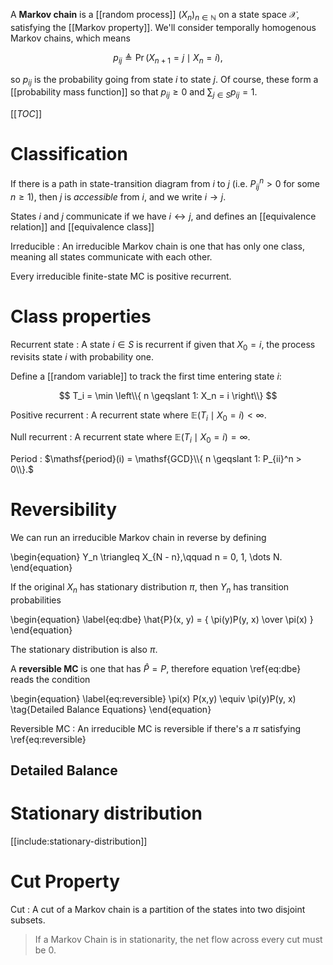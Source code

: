 A **Markov chain** is a [[random process]] $(X_n)_{n \in \mathbb{N}}$ on a state space $\mathcal{X}$, satisfying the [[Markov property]]. We'll consider temporally homogenous Markov chains, which means

$$
p_{ij} \triangleq \Pr(X_{n+1} = j \mid X_n = i), \tag{Transition Probability Matrix}
$$

so $p_{ij}$ is the probability going from state $i$ to state $j$. Of course, these form a [[probability mass function]] so that $p_{ij} \geqslant 0$ and $\sum_{j \in S} p_{ij} = 1$.

[[_TOC_]]

# Classification

If there is a path in state-transition diagram from $i$ to $j$ (i.e. $P_{ij}^n > 0$ for some $n \geqslant 1$), then $j$ is _accessible_ from $i$, and we write $i \rightarrow j$. 

States $i$ and $j$ communicate if we have $i \longleftrightarrow j$, and defines an [[equivalence relation]] and [[equivalence class]]

Irreducible
: An irreducible Markov chain is one that has only one class, meaning all states communicate with each other.

Every irreducible finite-state MC is positive recurrent.

# Class properties

Recurrent state
: A state $i \in S$ is recurrent if given that $X_0 = i$, the process revisits state $i$ with probability one.

Define a [[random variable]] to track the first time entering state $i$:

$$
T_i = \min \left\\{ n \geqslant 1: X_n = i \right\\}
$$

Positive recurrent
: A recurrent state where $\mathbb{E}(T_i \mid X_0 = i) < \infty.$

Null recurrent
: A recurrent state where $\mathbb{E}(T_i \mid X_0 = i) = \infty.$

Period
: $\mathsf{period}(i) = \mathsf{GCD}\\{ n \geqslant 1: P_{ii}^n > 0\\}.$

# Reversibility

We can run an irreducible Markov chain in reverse by defining

\begin{equation}
Y_n \triangleq X_{N - n},\qquad n = 0, 1, \dots N.
\end{equation}

If the original $X_n$ has stationary distribution $\pi$, then $Y_n$ has transition probabilities

\begin{equation}
\label{eq:dbe}
\hat{P}(x, y) = { \pi(y)P(y, x) \over \pi(x) } 
\end{equation}

The stationary distribution is also $\pi$. 

A **reversible MC** is one that has $\hat{P} = P$, therefore equation \ref{eq:dbe} reads the condition

\begin{equation}
\label{eq:reversible}
\pi(x) P(x,y) \equiv \pi(y)P(y, x) \tag{Detailed Balance Equations}
\end{equation}


Reversible MC
: An irreducible MC is reversible if there's a $\pi$ satisfying \ref{eq:reversible}

## Detailed Balance



# Stationary distribution

[[include:stationary-distribution]]

# Cut Property

Cut
: A cut of a Markov chain is a partition
of the states into two disjoint subsets. 

> If a Markov Chain is in stationarity, the net flow across every cut must be 0. 